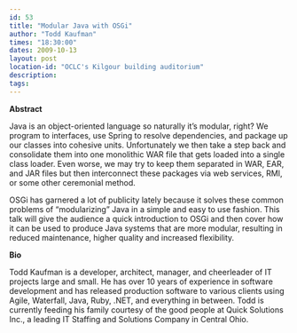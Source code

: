 ```yaml
---
id: 53
title: "Modular Java with OSGi"
author: "Todd Kaufman"
times: "18:30:00"
dates: 2009-10-13
layout: post
location-id: "OCLC's Kilgour building auditorium"  
description: 
tags: 
---
```

 **Abstract**

Java is an object-oriented language so naturally it’s modular, right? We program to interfaces, use Spring to resolve dependencies, and package up our classes into cohesive units. Unfortunately we then take a step back and consolidate them into one monolithic WAR file that gets loaded into a single class loader. Even worse, we may try to keep them separated in WAR, EAR, and JAR files but then interconnect these packages via web services, RMI, or some other ceremonial method.  
  
OSGi has garnered a lot of publicity lately because it solves these common problems of “modularizing” Java in a simple and easy to use fashion. This talk will give the audience a quick introduction to OSGi and then cover how it can be used to produce Java systems that are more modular, resulting in reduced maintenance, higher quality and increased flexibility.

**Bio**

Todd Kaufman is a developer, architect, manager, and cheerleader of IT projects large and small. He has over 10 years of experience in software development and has released production software to various clients using Agile, Waterfall, Java, Ruby, .NET, and everything in between. Todd is currently feeding his family courtesy of the good people at Quick Solutions Inc., a leading IT Staffing and Solutions Company in Central Ohio.

